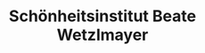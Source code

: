 ---
title: "Schönheitsinstitut Beate Wetzlmayer"
url: /bad-hall/schoenheitsinstitut-beate-wetzlmayer/
shop: Kosmetik
---